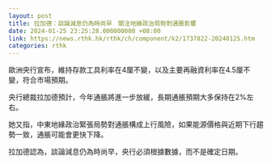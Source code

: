 ```yaml
---
layout: post
title: 拉加德：談論減息仍為時尚早　關注地緣政治局勢對通脹影響
date: 2024-01-25 23:25:28.000000000 +08:00
link: https://news.rthk.hk/rthk/ch/component/k2/1737822-20240125.htm
categories: rthk
---
```


歐洲央行宣布，維持存款工具利率在4厘不變，以及主要再融資利率在4.5厘不變，符合市場預期。

央行總裁拉加德預計，今年通脹將進一步放緩，長期通脹預期大多保持在2%左右。

她又指，中東地緣政治緊張局勢對通脹構成上行風險，如果能源價格與近期下行趨勢一致，通脹可能會更快下降。

拉加德認為，談論減息仍為時尚早，央行必須根據數據，而不是確定日期。
